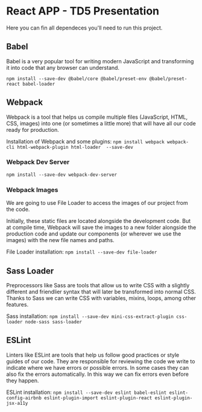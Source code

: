 # React APP - TD5 Presentation
Here you can fin all dependeces you'll need to run this project.

## Babel
Babel is a very popular tool for writing modern JavaScript and transforming it into code that any browser can understand.

`npm install --save-dev @babel/core @babel/preset-env @babel/preset-react babel-loader`

## Webpack
Webpack is a tool that helps us compile multiple files (JavaScript, HTML, CSS, images) into one (or sometimes a little more) that will have all our code ready for production.

Installation of Webpack and some plugins:
`npm install webpack webpack-cli html-webpack-plugin html-loader  --save-dev`

### Webpack Dev Server

`npm install --save-dev webpack-dev-server`

### Webpack Images
We are going to use File Loader to access the images of our project from the code.

Initially, these static files are located alongside the development code. But at compile time, Webpack will save the images to a new folder alongside the production code and update our components (or wherever we use the images) with the new file names and paths.

File Loader installation:
`npm install --save-dev file-loader`

## Sass Loader
Preprocessors like Sass are tools that allow us to write CSS with a slightly different and friendlier syntax that will later be transformed into normal CSS. Thanks to Sass we can write CSS with variables, mixins, loops, among other features.

Sass installation:
`npm install --save-dev mini-css-extract-plugin css-loader node-sass sass-loader`

## ESLint
Linters like ESLint are tools that help us follow good practices or style guides of our code.
They are responsible for reviewing the code we write to indicate where we have errors or possible errors. In some cases they can also fix the errors automatically. In this way we can fix errors even before they happen.

ESLint installation:
`npm install --save-dev eslint babel-eslint eslint-config-airbnb eslint-plugin-import eslint-plugin-react eslint-plugin-jsx-a11y`

